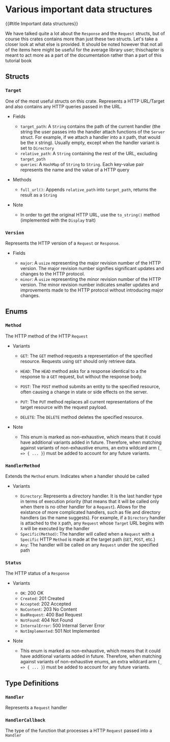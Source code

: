 # Various important data structures

{{#title Important data structures}}

We have talked quite a lot about the `Response` and the `Request` structs, but of course this crates contains more than just these two structs. Let's take a closer look at what else is provided. It should be noted however that not all of the items here might be useful for the average library user; thischapter is meant to act more as a part of the documentation rather than a part of this tutorial book

## Structs

### `Target`

One of the most useful structs on this crate. Represents a HTTP URL/Target and also contains any HTTP queries passed in the URL.

- Fields

  - `target_path`: A `String` contains the path of the current handler (the string the user passes into the handler attach functions of the `Server` struct. For example, if we attach a handler into a `X` path, that would be the `X` string). Usually empty, except when the handler variant is set to `Directory`
  - `relative_path`: A `String` containing the rest of the URL, excluding `target_path`
  - `queries`: A `HashMap` of `String` to `String`. Each key-value pair represents the name and the value of a HTTP query

- Methods

  - `full_url()`: Appends `relative_path` into `target_path`, returns the result as a `String`

- Note

  - In order to get the original HTTP URL, use the `to_string()` method (implemented with the `Display` trait)

### `Version`

Represents the HTTP version of a `Request` or `Response`.

- Fields

  - `major`: A `usize` representing the major revision number of the HTTP version. The major revision number signifies significant updates and changes to the HTTP protocol.
  - `minor`: A `usize` representing the minor revision number of the HTTP version. The minor revision number indicates smaller updates and improvements made to the HTTP protocol without introducing major changes.

## Enums

### `Method`

The HTTP method of the HTTP `Request`

- Variants

  - `GET`: The `GET` method requests a representation of the specified resource. Requests using `GET` should only retrieve data.

  - `HEAD`: The `HEAD` method asks for a response identical to a the response to a `GET` request, but without the response body.

  - `POST`: The `POST` method submits an entity to the specified resource, often causing a change in state or side effects on the server.

  - `PUT`: The `PUT` method replaces all current representations of the target resource with the request payload.

  - `DELETE`: The `DELETE` method deletes the specified resource.

- Note

  - This enum is marked as non-exhaustive, which means that it could have additional variants added in future. Therefore, when matching against variants of non-exhaustive enums, an extra wildcard arm (`_ => { ... }`) must be added to account for any future variants.

### `HandlerMethod`

Extends the `Method` enum. Indicates when a handler should be called

- Variants

  - `Directory`: Represents a directory handler. It is the last handler type in terms of execution priority (that means that it will be called only when there is no other handler for a `Request`). Allows for the existance of more complicated handlers, such as file and directory handlers (as the name suggests). For example, if a `Directory` handler is attached to the `X` path, any `Request` whose `Target` URL begins with `X` will be executed by the handler
  - `Specific(Method)`: The handler will called when a `Request` with a `Specific` HTTP `Method` is made at the target path (`GET`, `POST`, etc.)
  - `Any`: The handler will be called on any `Request` under the specified path

### `Status`

The HTTP status of a `Response`

- Variants

  - `OK`: 200 OK
  - `Created`: 201 Created
  - `Accepted`: 202 Accepted
  - `NoContent`: 203 No Content
  - `BadRequest`: 400 Bad Request
  - `NotFound`: 404 Not Found
  - `InternalError`: 500 Internal Server Error
  - `NotImplemented`: 501 Not Implemented

- Note

  - This enum is marked as non-exhaustive, which means that it could have additional variants added in future. Therefore, when matching against variants of non-exhaustive enums, an extra wildcard arm (`_ => { ... }`) must be added to account for any future variants.

## Type Definitions

### `Handler`

Represents a `Request` handler

### `HandlerCallback`

The type of the function that processes a HTTP `Request` passed into a `Handler`
